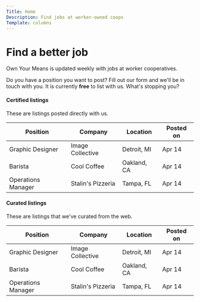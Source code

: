 ```yaml
---
Title: Home
Description: Find jobs at worker-owned coops
Template: columns
---
```


# Find a better job

Own Your Means is updated weekly with jobs at worker cooperatives.

Do you have a position you want to post? Fill out our form and we'll be in touch with you. It is currently **free** to list with us. What's stopping you?



#### Certified listings
These are listings posted directly with us.

| Position           | Company           | Location     | Posted on |
| -----------------  | ----------------  | --------     | ---       |
| Graphic Designer   | Image Collective  | Detroit, MI  | Apr 14    |
| Barista            | Cool Coffee       | Oakland, CA  | Apr 14    |
| Operations Manager | Stalin's Pizzeria | Tampa, FL    | Apr 14    |


#### Curated listings
These are listings that we've curated from the web.

| Position           | Company           | Location     | Posted on |
| -----------------  | ----------------  | --------     | ---       |
| Graphic Designer   | Image Collective  | Detroit, MI  | Apr 14    |
| Barista            | Cool Coffee       | Oakland, CA  | Apr 14    |
| Operations Manager | Stalin's Pizzeria | Tampa, FL    | Apr 14    |